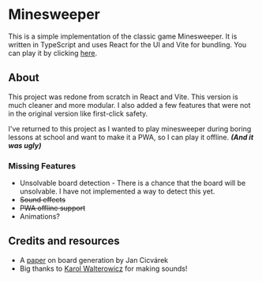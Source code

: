 # Minesweeper

This is a simple implementation of the classic game Minesweeper. It is written in TypeScript and uses React for the UI and Vite for bundling.
You can play it  by clicking [here](https://mines.pkozak.org/).

## About

This project was redone from scratch in React and Vite. This version is much cleaner and more modular. I also added a few features that were not in the original version like first-click safety.

I've returned to this project as I wanted to play minesweeper during boring lessons at school and want to make it a PWA, so I can play it offline.
**_(And it was ugly)_**

### Missing Features

-   Unsolvable board detection - There is a chance that the board will be unsolvable. I have not implemented a way to detect this yet.
-   ~~Sound effects~~
-   ~~PWA offline support~~
-   Animations?

## Credits and resources
- A [paper](https://dspace.cvut.cz/bitstream/handle/10467/68632/F3-BP-2017-Cicvarek-Jan-Algorithms%20for%20Minesweeper%20Game%20Grid%20Generation.pdf?sequence=-1&isAllowed=y) on board generation by Jan Cicvárek
- Big thanks to [Karol Walterowicz](https://www.instagram.com/tytikar/) for making sounds!